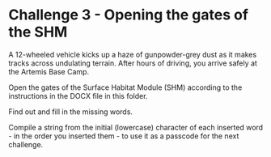 # Challenge 3 - Opening the gates of the SHM

A 12-wheeled vehicle kicks up a haze of gunpowder-grey dust as it makes tracks across undulating terrain. After hours of driving, you arrive safely at the Artemis Base Camp. 

Open the gates of the Surface Habitat Module (SHM) according to the instructions in the DOCX file in this folder.

Find out and fill in the missing words. 

Compile a string from the initial (lowercase) character of each inserted word - in the order you inserted them - to use it as a passcode for the next challenge.
